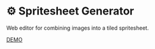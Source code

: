 # ⚙️ Spritesheet Generator

Web editor for combining images into a tiled spritesheet.


[DEMO](https://spritesheet.unnar.guru/)
